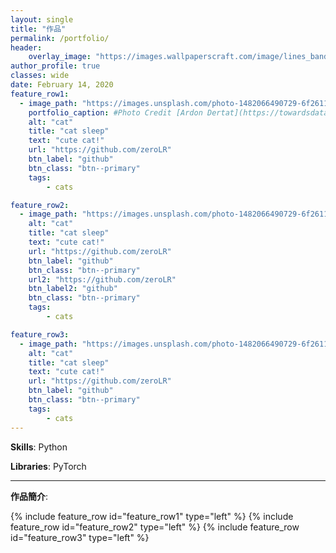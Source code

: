 ```yaml
---
layout: single
title: "作品"
permalink: /portfolio/
header:
    overlay_image: "https://images.wallpaperscraft.com/image/lines_bands_wavy_neon_15654_1920x1080.jpg" #caption: "Photo by [Joel Filipe](https://unsplash.com/@alexandruz) on [Unsplash](https://unsplash.com)"
author_profile: true
classes: wide
date: February 14, 2020
feature_row1:
  - image_path: "https://images.unsplash.com/photo-1482066490729-6f26115b60dc?ixlib=rb-1.2.1&ixid=eyJhcHBfaWQiOjEyMDd9&auto=format&fit=crop&w=1302&q=80"
    portfolio_caption: #Photo Credit [Ardon Dertat](https://towardsdatascience.com/applied-deep-learning-part-1-artificial-neural-networks-d7834f67a4f6)
    alt: "cat"
    title: "cat sleep"
    text: "cute cat!"
    url: "https://github.com/zeroLR"
    btn_label: "github"
    btn_class: "btn--primary"
    tags: 
        - cats

feature_row2:
  - image_path: "https://images.unsplash.com/photo-1482066490729-6f26115b60dc?ixlib=rb-1.2.1&ixid=eyJhcHBfaWQiOjEyMDd9&auto=format&fit=crop&w=1302&q=80"
    alt: "cat"
    title: "cat sleep"
    text: "cute cat!"
    url: "https://github.com/zeroLR"
    btn_label: "github"
    btn_class: "btn--primary"
    url2: "https://github.com/zeroLR"
    btn_label2: "github"
    btn_class: "btn--primary"
    tags: 
        - cats

feature_row3:
  - image_path: "https://images.unsplash.com/photo-1482066490729-6f26115b60dc?ixlib=rb-1.2.1&ixid=eyJhcHBfaWQiOjEyMDd9&auto=format&fit=crop&w=1302&q=80"
    alt: "cat"
    title: "cat sleep"
    text: "cute cat!"
    url: "https://github.com/zeroLR"
    btn_label: "github"
    btn_class: "btn--primary"
    tags: 
        - cats
---
```


**Skills**: Python

**Libraries**: PyTorch

----------------------------------------------------------
**作品簡介**:

{% include feature_row id="feature_row1" type="left" %}
{% include feature_row id="feature_row2" type="left" %}
{% include feature_row id="feature_row3" type="left" %}
